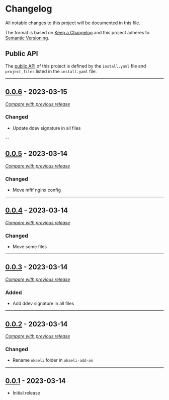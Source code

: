 
# Changelog
All notable changes to this project will be documented in this file.

The format is based on [Keep a Changelog](https://keepachangelog.com/en/) and this project adheres to [Semantic Versioning](https://semver.org/spec/v2.0.0.html).

## Public API

The [public API](https://semver.org/spec/v2.0.0.html#spec-item-1) of this project is defined by the `install.yaml`
file and `project_files` listed in the `install.yaml` file.

------

## [0.0.6](https://github.com/julienloizelet/ddev-magento2-mftf/releases/tag/v0.0.6) - 2023-03-15
[_Compare with previous release_](https://github.com/julienloizelet/ddev-magento2-mftf/compare/v0.0.5...v0.0.6)

### Changed

- Update ddev signature in all files

--

## [0.0.5](https://github.com/julienloizelet/ddev-magento2-mftf/releases/tag/v0.0.5) - 2023-03-14
[_Compare with previous release_](https://github.com/julienloizelet/ddev-magento2-mftf/compare/v0.0.4...v0.0.5)

### Changed

- Move mftf nginx config

---

## [0.0.4](https://github.com/julienloizelet/ddev-magento2-mftf/releases/tag/v0.0.4) - 2023-03-14
[_Compare with previous release_](https://github.com/julienloizelet/ddev-magento2-mftf/compare/v0.0.3...v0.0.4)

### Changed

- Move some files

---


## [0.0.3](https://github.com/julienloizelet/ddev-magento2-mftf/releases/tag/v0.0.3) - 2023-03-14
[_Compare with previous release_](https://github.com/julienloizelet/ddev-magento2-mftf/compare/v0.0.2...v0.0.3)

### Added

- Add ddev signature in all files

---


## [0.0.2](https://github.com/julienloizelet/ddev-magento2-mftf/releases/tag/v0.0.2) - 2023-03-14
[_Compare with previous release_](https://github.com/julienloizelet/ddev-magento2-mftf/compare/v0.0.1...v0.0.2)

### Changed

- Rename `okaeli` folder in `okaeli-add-on`

---

## [0.0.1](https://github.com/julienloizelet/ddev-magento2-mftf/releases/tag/v0.0.1) - 2023-03-14

- Initial release

